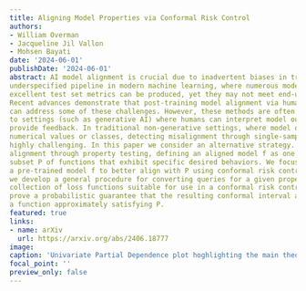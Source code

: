 ```yaml
---
title: Aligning Model Properties via Conformal Risk Control
authors:
- William Overman
- Jacqueline Jil Vallon
- Mohsen Bayati
date: '2024-06-01'
publishDate: '2024-06-01'
abstract: AI model alignment is crucial due to inadvertent biases in training data and the
underspecified pipeline in modern machine learning, where numerous models with
excellent test set metrics can be produced, yet they may not meet end-user requirements.
Recent advances demonstrate that post-training model alignment via human feedback
can address some of these challenges. However, these methods are often confined
to settings (such as generative AI) where humans can interpret model outputs and
provide feedback. In traditional non-generative settings, where model outputs are
numerical values or classes, detecting misalignment through single-sample outputs is
highly challenging. In this paper we consider an alternative strategy. We propose interpreting model
alignment through property testing, defining an aligned model f as one belonging to a
subset P of functions that exhibit specific desired behaviors. We focus on post-processing
a pre-trained model f to better align with P using conformal risk control. Specifically,
we develop a general procedure for converting queries for a given property P to a
collection of loss functions suitable for use in a conformal risk control algorithm. We
prove a probabilistic guarantee that the resulting conformal interval around f contains
a function approximately satisfying P.
featured: true
links:
- name: arXiv
  url: https://arxiv.org/abs/2406.18777
image:
caption: 'Univariate Partial Dependence plot hoghlighting the main theorem, which shows that we can find a function satisfying the desired property of monotonicity within the conformal band.'
focal_point: ''
preview_only: false
---
```

